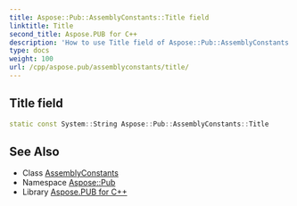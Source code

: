 ```yaml
---
title: Aspose::Pub::AssemblyConstants::Title field
linktitle: Title
second_title: Aspose.PUB for C++
description: 'How to use Title field of Aspose::Pub::AssemblyConstants class in C++.'
type: docs
weight: 100
url: /cpp/aspose.pub/assemblyconstants/title/
---
```

## Title field




```cpp
static const System::String Aspose::Pub::AssemblyConstants::Title
```

## See Also

* Class [AssemblyConstants](../)
* Namespace [Aspose::Pub](../../)
* Library [Aspose.PUB for C++](../../../)
